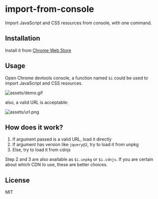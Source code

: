 # import-from-console

Import JavaScript and CSS resources from console, with one command.

## Installation

Install it from [Chrome Web Store]()

## Usage

Open Chrome devtools console, a function named `$i` could be used to import JavaScript and CSS resources.

![assets/demo.gif](Demo)

also, a valid URL is acceptable:

![assets/url.png](URL)

## How does it work?

1. If argument passed is a valid URL, load it directly
2. If argument has version like `jquery@2`, try to load it from unpkg
3. Else, try to load it from cdnjs

Step 2 and 3 are also available as `$i.unpkg` or `$i.cdnjs`. If you are certain about which CDN to use, these are better choices.

## License

MIT
